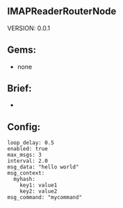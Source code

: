 ## IMAPReaderRouterNode
VERSION: 0.0.1

## Gems:
* none

## Brief:
* 

## Config:
```
loop_delay: 0.5
enabled: true
max_msgs: 3
interval: 2.0
msg_data: "hello world"
msg_context: 
  myhash:
    key1: value1
    key2: value2
msg_command: "mycommand"
```